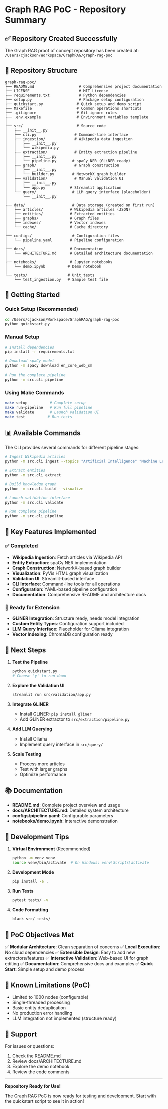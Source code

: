 # Graph RAG PoC - Repository Summary

## ✅ Repository Created Successfully

The Graph RAG proof of concept repository has been created at:
`/Users/cjackson/Workspace/GraphRAG/graph-rag-poc`

## 📁 Repository Structure

```
graph-rag-poc/
├── README.md                    # Comprehensive project documentation
├── LICENSE                      # MIT License
├── requirements.txt             # Python dependencies
├── setup.py                     # Package setup configuration
├── quickstart.py               # Quick setup and demo script
├── Makefile                    # Common operations shortcuts
├── .gitignore                  # Git ignore rules
├── .env.example                # Environment variables template
│
├── src/                        # Source code
│   ├── __init__.py
│   ├── cli.py                 # Command-line interface
│   ├── ingestion/             # Wikipedia data ingestion
│   │   ├── __init__.py
│   │   └── wikipedia.py
│   ├── extraction/            # Entity extraction pipeline
│   │   ├── __init__.py
│   │   └── pipeline.py       # spaCy NER (GLiNER ready)
│   ├── graph/                 # Graph construction
│   │   ├── __init__.py
│   │   └── builder.py        # NetworkX graph builder
│   ├── validation/            # Manual validation UI
│   │   ├── __init__.py
│   │   └── app.py           # Streamlit application
│   └── query/                # LLM query interface (placeholder)
│       └── __init__.py
│
├── data/                     # Data storage (created on first run)
│   ├── articles/            # Wikipedia articles (JSON)
│   ├── entities/            # Extracted entities
│   ├── graphs/              # Graph files
│   ├── indexes/             # Vector indexes
│   └── cache/               # Cache directory
│
├── configs/                  # Configuration files
│   └── pipeline.yaml        # Pipeline configuration
│
├── docs/                    # Documentation
│   └── ARCHITECTURE.md      # Detailed architecture documentation
│
├── notebooks/               # Jupyter notebooks
│   └── demo.ipynb          # Demo notebook
│
└── tests/                  # Unit tests
    └── test_ingestion.py   # Sample test file
```

## 🚀 Getting Started

### Quick Setup (Recommended)
```bash
cd /Users/cjackson/Workspace/GraphRAG/graph-rag-poc
python quickstart.py
```

### Manual Setup
```bash
# Install dependencies
pip install -r requirements.txt

# Download spaCy model
python -m spacy download en_core_web_sm

# Run the complete pipeline
python -m src.cli pipeline
```

### Using Make Commands
```bash
make setup          # Complete setup
make run-pipeline   # Run full pipeline
make validate       # Launch validation UI
make test          # Run tests
```

## 📊 Available Commands

The CLI provides several commands for different pipeline stages:

```bash
# Ingest Wikipedia articles
python -m src.cli ingest --topics "Artificial Intelligence" "Machine Learning"

# Extract entities
python -m src.cli extract

# Build knowledge graph
python -m src.cli build --visualize

# Launch validation interface
python -m src.cli validate

# Run complete pipeline
python -m src.cli pipeline
```

## 🔧 Key Features Implemented

### ✅ Completed
- **Wikipedia Ingestion**: Fetch articles via Wikipedia API
- **Entity Extraction**: spaCy NER implementation
- **Graph Construction**: NetworkX-based graph builder
- **Visualization**: PyVis HTML graph visualization
- **Validation UI**: Streamlit-based interface
- **CLI Interface**: Command-line tools for all operations
- **Configuration**: YAML-based pipeline configuration
- **Documentation**: Comprehensive README and architecture docs

### 🔄 Ready for Extension
- **GLiNER Integration**: Structure ready, needs model integration
- **Custom Entity Types**: Configuration support included
- **LLM Query Interface**: Placeholder for Ollama integration
- **Vector Indexing**: ChromaDB configuration ready

## 📝 Next Steps

1. **Test the Pipeline**
   ```bash
   python quickstart.py
   # Choose 'y' to run demo
   ```

2. **Explore the Validation UI**
   ```bash
   streamlit run src/validation/app.py
   ```

3. **Integrate GLiNER**
   - Install GLiNER: `pip install gliner`
   - Add GLiNER extractor to `src/extraction/pipeline.py`

4. **Add LLM Querying**
   - Install Ollama
   - Implement query interface in `src/query/`

5. **Scale Testing**
   - Process more articles
   - Test with larger graphs
   - Optimize performance

## 📚 Documentation

- **README.md**: Complete project overview and usage
- **docs/ARCHITECTURE.md**: Detailed system architecture
- **configs/pipeline.yaml**: Configurable parameters
- **notebooks/demo.ipynb**: Interactive demonstration

## 🧪 Development Tips

1. **Virtual Environment** (Recommended)
   ```bash
   python -m venv venv
   source venv/bin/activate  # On Windows: venv\Scripts\activate
   ```

2. **Development Mode**
   ```bash
   pip install -e .
   ```

3. **Run Tests**
   ```bash
   pytest tests/ -v
   ```

4. **Code Formatting**
   ```bash
   black src/ tests/
   ```

## 🎯 PoC Objectives Met

✅ **Modular Architecture**: Clean separation of concerns
✅ **Local Execution**: No cloud dependencies
✅ **Extensible Design**: Easy to add new extractors/features
✅ **Interactive Validation**: Web-based UI for graph editing
✅ **Documentation**: Comprehensive docs and examples
✅ **Quick Start**: Simple setup and demo process

## 🚧 Known Limitations (PoC)

- Limited to 1000 nodes (configurable)
- Single-threaded processing
- Basic entity deduplication
- No production error handling
- LLM integration not implemented (structure ready)

## 📧 Support

For issues or questions:
1. Check the README.md
2. Review docs/ARCHITECTURE.md
3. Explore the demo notebook
4. Review the code comments

---

**Repository Ready for Use!**

The Graph RAG PoC is now ready for testing and development. Start with the quickstart script to see it in action!